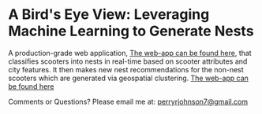 # A Bird's Eye View: Leveraging Machine Learning to Generate Nests
A production-grade web application, [The web-app can be found here](www.nestgenerator.com), that classifies scooters into nests in real-time based on scooter attributes and city features. It then makes new nest recommendations for the non-nest scooters which are generated via geospatial clustering. [The web-app can be found here](www.nestgenerator.com)




Comments or Questions? Please email me at: perryrjohnson7@gmail.com

